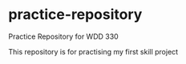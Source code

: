 # practice-repository
Practice Repository for WDD 330

This repository is for practising my first skill project
